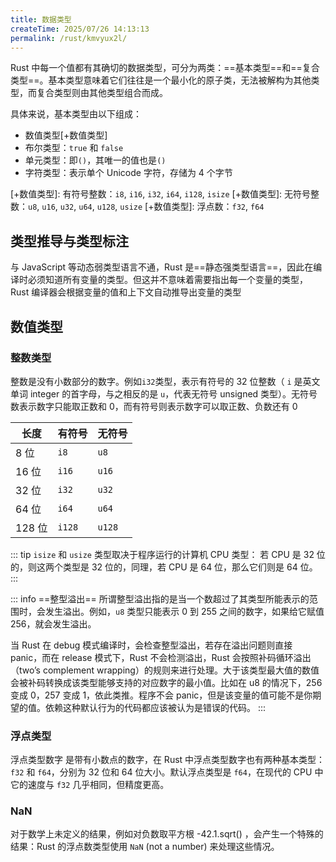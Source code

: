 ```yaml
---
title: 数据类型
createTime: 2025/07/26 14:13:13
permalink: /rust/kmvyux2l/
---
```


Rust 中每一个值都有其确切的数据类型，可分为两类：==基本类型==和==复合类型==。基本类型意味着它们往往是一个最小化的原子类，无法被解构为其他类型，而复合类型则由其他类型组合而成。

具体来说，基本类型由以下组成：
- 数值类型[+数值类型]
- 布尔类型：`true` 和 `false`
- 单元类型：即`()`，其唯一的值也是`()`
- 字符类型：表示单个 Unicode 字符，存储为 4 个字节

[+数值类型]:
  有符号整数：`i8`, `i16`, `i32`, `i64`, `i128`, `isize`
[+数值类型]:
  无符号整数：`u8`, `u16`, `u32`, `u64`, `u128`, `usize`
[+数值类型]:
  浮点数：`f32`, `f64`

## 类型推导与类型标注

与 JavaScript 等动态弱类型语言不通，Rust 是==静态强类型语言==，因此在编译时必须知道所有变量的类型。但这并不意味着需要指出每一个变量的类型，Rust 编译器会根据变量的值和上下文自动推导出变量的类型

## 数值类型

### 整数类型

整数是没有小数部分的数字。例如`i32`类型，表示有符号的 32 位整数（ `i` 是英文单词 integer 的首字母，与之相反的是 `u`，代表无符号 unsigned 类型）。无符号数表示数字只能取正数和 0，而有符号则表示数字可以取正数、负数还有 0

| 长度  | 有符号 | 无符号 |
|------|--------|--------|
| 8 位  | `i8`   | `u8`   |
| 16 位 | `i16`  | `u16`  |
| 32 位 | `i32`  | `u32`  |
| 64 位 | `i64`  | `u64`  |
| 128 位 | `i128`  | `u128`  |


::: tip 
`isize` 和 `usize` 类型取决于程序运行的计算机 CPU 类型： 若 CPU 是 32 位的，则这两个类型是 32 位的，同理，若 CPU 是 64 位，那么它们则是 64 位。
:::


::: info ==整型溢出==
所谓整型溢出指的是当一个数超过了其类型所能表示的范围时，会发生溢出。例如，`u8` 类型只能表示 0 到 255 之间的数字，如果给它赋值 256，就会发生溢出。

当 Rust 在 debug 模式编译时，会检查整型溢出，若存在溢出问题则直接 panic，而在 release 模式下，Rust 不会检测溢出，Rust 会按照补码循环溢出（two’s complement wrapping）的规则来进行处理。大于该类型最大值的数值会被补码转换成该类型能够支持的对应数字的最小值。比如在 u8 的情况下，256 变成 0，257 变成 1，依此类推。程序不会 panic，但是该变量的值可能不是你期望的值。依赖这种默认行为的代码都应该被认为是错误的代码。
:::

### 浮点类型

浮点类型数字 是带有小数点的数字，在 Rust 中浮点类型数字也有两种基本类型： `f32` 和 `f64`，分别为 32 位和 64 位大小。默认浮点类型是 `f64`，在现代的 CPU 中它的速度与 `f32` 几乎相同，但精度更高。

### NaN

对于数学上未定义的结果，例如对负数取平方根 -42.1.sqrt() ，会产生一个特殊的结果：Rust 的浮点数类型使用 `NaN` (not a number) 来处理这些情况。


